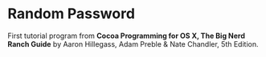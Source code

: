 # Random Password

First tutorial program from __Cocoa Programming for OS X, The Big Nerd Ranch Guide__ by Aaron Hillegass, Adam Preble & Nate Chandler, 5th Edition. 